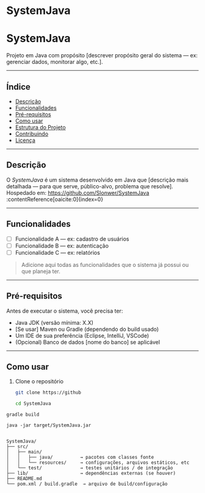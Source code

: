 # SystemJava

# SystemJava

Projeto em Java com propósito [descrever propósito geral do sistema — ex: gerenciar dados, monitorar algo, etc.].

---

## Índice

- [Descrição](#descrição)  
- [Funcionalidades](#funcionalidades)  
- [Pré-requisitos](#pré-requisitos)  
- [Como usar](#como-usar)  
- [Estrutura do Projeto](#estrutura-do-projeto)  
- [Contribuindo](#contribuindo)  
- [Licença](#licença)  

---

## Descrição

O *SystemJava* é um sistema desenvolvido em Java que [descrição mais detalhada — para que serve, público-alvo, problema que resolve].  
Hospedado em: https://github.com/Slonwer/SystemJava :contentReference[oaicite:0]{index=0}

---

## Funcionalidades

- [ ] Funcionalidade A — ex: cadastro de usuários  
- [ ] Funcionalidade B — ex: autenticação  
- [ ] Funcionalidade C — ex: relatórios  

> Adicione aqui todas as funcionalidades que o sistema já possui ou que planeja ter.

---

## Pré-requisitos

Antes de executar o sistema, você precisa ter:

- Java JDK (versão mínima: X.X)  
- [Se usar] Maven ou Gradle (dependendo do build usado)  
- Um IDE de sua preferência (Eclipse, IntelliJ, VSCode)  
- (Opcional) Banco de dados [nome do banco] se aplicável  

---

## Como usar

1. Clone o repositório  
   ```bash
   git clone https://github

   cd SystemJava
 ```mvn clean install
gradle build

java -jar target/SystemJava.jar


SystemJava/
├── src/
│   ├── main/
│   │   ├── java/          → pacotes com classes fonte
│   │   └── resources/     → configurações, arquivos estáticos, etc
│   └── test/              → testes unitários / de integração
├── lib/                   → dependências externas (se houver)
├── README.md
└── pom.xml / build.gradle  → arquivo de build/configuração


